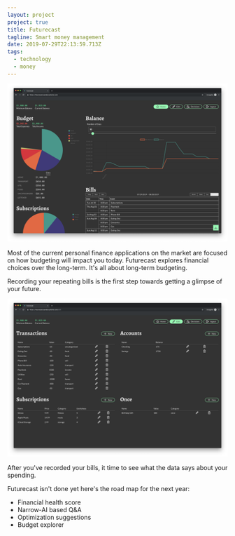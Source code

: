 ```yaml
---
layout: project
project: true
title: Futurecast
tagline: Smart money management
date: 2019-07-29T22:13:59.713Z
tags:
  - technology
  - money
---
```


![Futurecast Dashboard](/images/pages/futurecast-dash.png)

Most of the current personal finance applications on the market are focused on how budgeting will impact you today. Futurecast explores financial choices over the long-term. It's all about long-term budgeting.

Recording your repeating bills is the first step towards getting a glimpse of your future.

![Futurecast Transactions](/images/pages/futurecast-edit.png)

After you've recorded your bills, it time to see what the data says about your spending.

Futurecast isn't done yet here's the road map for the next year:

-  Financial health score
-  Narrow-AI based Q&A
-  Optimization suggestions
-  Budget explorer

